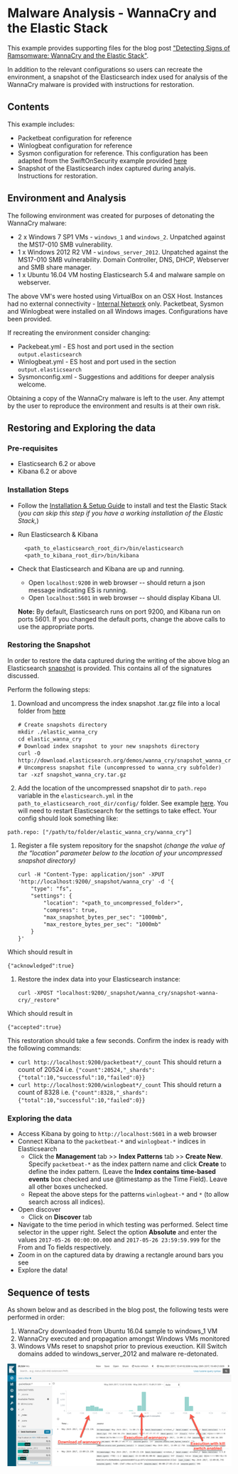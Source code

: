 # Malware Analysis - WannaCry and the Elastic Stack

This example provides supporting files for the blog post ["Detecting Signs of Ramsomware: WannaCry and the Elastic Stack"](http://elastic.co/blog/malware-analysis-wannacry-elastic-stack).

In addition to the relevant configurations so users can recreate the environment, a snapshot of the Elasticsearch index used for analysis of the WannaCry malware is provided with instructions for restoration.

## Contents

This example includes:

* Packetbeat configuration for reference
* Winlogbeat configuration for reference
* Sysmon configuration for reference. This configuration has been adapted from the SwiftOnSecurity example provided [here](https://github.com/SwiftOnSecurity/sysmon-config)
* Snapshot of the Elasticsearch index captured during analyis. Instructions for restoration.

## Environment and Analysis

The following environment was created for purposes of detonating the WannaCry malware:

* 2 x Windows 7 SP1 VMs - `windows_1` and `windows_2`. Unpatched against the MS17-010 SMB vulnerability.
* 1 x Windows 2012 R2 VM - `windows_server_2012`.  Unpatched against the MS17-010 SMB vulnerability. Domain Controller, DNS, DHCP, Webserver and SMB share manager.
* 1 x Ubuntu 16.04 VM hosting Elasticsearch 5.4 and malware sample on webserver.

The above VM's were hosted using VirtualBox on an OSX Host. Instances had no external connectivity - [Internal Network](https://www.virtualbox.org/manual/ch06.html#network_internal) only.
Packetbeat, Sysmon and Winlogbeat were installed on all Windows images. Configurations have been provided.

If recreating the environment consider changing:

* Packebeat.yml - ES host and port used in the section `output.elasticsearch`
* Winlogbeat.yml - ES host and port used in the section `output.elasticsearch`
* Sysmonconfig.xml - Suggestions and additions for deeper analysis welcome.

Obtaining a copy of the WannaCry malware is left to the user. Any attempt by the user to reproduce the environment and results is at their own risk.

## Restoring and Exploring the data

### Pre-requisites

* Elasticsearch 6.2 or above
* Kibana 6.2 or above

### Installation Steps

* Follow the [Installation & Setup Guide](https://github.com/elastic/examples/blob/master/Installation%20and%20Setup.md) to install and test the Elastic Stack (*you can skip this step if you have a working installation of the Elastic Stack,*)

* Run Elasticsearch & Kibana

  ```shell
    <path_to_elasticsearch_root_dir>/bin/elasticsearch
    <path_to_kibana_root_dir>/bin/kibana

  ```
* Check that Elasticsearch and Kibana are up and running.

  - Open `localhost:9200` in web browser -- should return a json message indicating ES is running.
  - Open `localhost:5601` in web browser -- should display Kibana UI.

  **Note:** By default, Elasticsearch runs on port 9200, and Kibana run on ports 5601. If you changed the default ports, change the above calls to use the appropriate ports.  

### Restoring the Snapshot

In order to restore the data captured during the writing of the above blog an Elasticsearch [snapshot](https://www.elastic.co/guide/en/elasticsearch/reference/current/modules-snapshots.html) is provided.  This contains all of the signatures discussed.

Perform the following steps:

1. Download and uncompress the index snapshot .tar.gz file into a local folder from [here](http://download.elasticsearch.org/demos/wanna_cry/snapshot_wanna_cry.tar.gz)
  
      ```shell
      # Create snapshots directory
      mkdir ./elastic_wanna_cry
      cd elastic_wanna_cry
      # Download index snapshot to your new snapshots directory
      curl -O http://download.elasticsearch.org/demos/wanna_cry/snapshot_wanna_cry.tar.gz
      # Uncompress snapshot file (uncompressed to wanna_cry subfolder)
      tar -xzf snapshot_wanna_cry.tar.gz
      ```
1. Add the location of the uncompressed snapshot dir to `path.repo` variable in the `elasticsearch.yml` in the `path_to_elasticsearch_root_dir/config/` folder. See example [here](https://www.elastic.co/guide/en/elasticsearch/reference/current/modules-snapshots.html#_shared_file_system_repository). You will need to restart Elasticsearch for the settings to take effect. Your config should look something like: 
```console
path.repo: ["/path/to/folder/elastic_wanna_cry/wanna_cry"]
```

1. Register a file system repository for the snapshot *(change the value of the “location” parameter below to the location of your uncompressed snapshot directory)*
      ```shell
      curl -H "Content-Type: application/json" -XPUT 'http://localhost:9200/_snapshot/wanna_cry' -d '{
          "type": "fs",
          "settings": {
              "location": "<path_to_uncompressed_folder>",
              "compress": true,
              "max_snapshot_bytes_per_sec": "1000mb",
              "max_restore_bytes_per_sec": "1000mb"
          }
      }'
      ```

Which should result in

```console
{"acknowledged":true}
```

1. Restore the index data into your Elasticsearch instance:

    ```shell
    curl -XPOST "localhost:9200/_snapshot/wanna_cry/snapshot-wanna-cry/_restore"
    ```
Which should result in

```console
{"accepted":true}
```

This restoration should take a few seconds. Confirm the index is ready with the following commands:

* `curl http://localhost:9200/packetbeat*/_count` This should return a count of 20524 i.e. `{"count":20524,"_shards":{"total":10,"successful":10,"failed":0}}`
* `curl http://localhost:9200/winlogbeat*/_count` This should return a count of 8328 i.e. `{"count":8328,"_shards":{"total":10,"successful":10,"failed":0}}`

### Exploring the data

* Access Kibana by going to `http://localhost:5601` in a web browser
* Connect Kibana to the `packetbeat-*` and `winlogbeat-*` indices in Elasticsearch
    * Click the **Management** tab >> **Index Patterns** tab >> **Create New**. Specify `packetbeat-*` as the index pattern name and click **Create** to define the index pattern. (Leave the **Index contains time-based events** box checked and use @timestamp as the Time Field). Leave all other boxes unchecked.
    * Repeat the above steps for the patterns `winlogbeat-*` and `*` (to allow search across all indices).
* Open discover
    * Click on **Discover** tab 
* Navigate to the time period in which testing was performed. Select time selector in the upper right. Select the option **Absolute** and enter the values `2017-05-26 00:00:00.000` and `2017-05-26 23:59:59.999` for the From and To fields respectively.
* Zoom in on the captured data by drawing a rectangle around bars you see
* Explore the data!

## Sequence of tests


As shown below and as described in the blog post, the following tests were performed in order:

1. WannaCry downloaded from Ubuntu 16.04 sample to windows_1 VM
1. WannaCry executed and propagation amongst Windows VMs monitored
1. Windows VMs reset to snapshot prior to previous exeuction. Kill Switch domains added to windows_server_2012 and malware re-detonated. 

![Discover View of WannaCry Tests](images/kibana.png?raw=true)



